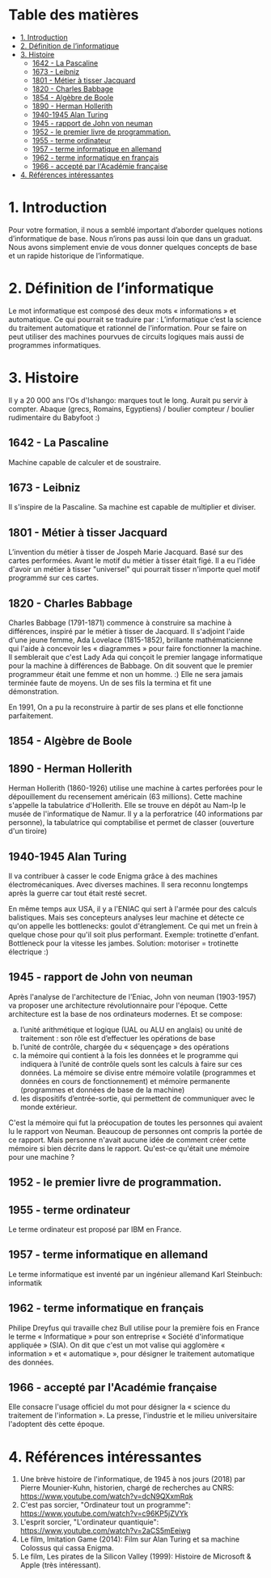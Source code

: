 <h1>Table des matières</h1>

- [1. Introduction](#1-introduction)
- [2. Définition de l’informatique](#2-définition-de-linformatique)
- [3. Histoire](#3-histoire)
  - [1642 - La Pascaline](#1642---la-pascaline)
  - [1673 - Leibniz](#1673---leibniz)
  - [1801 - Métier à tisser Jacquard](#1801---métier-à-tisser-jacquard)
  - [1820 - Charles Babbage](#1820---charles-babbage)
  - [1854 - Algèbre de Boole](#1854---algèbre-de-boole)
  - [1890 - Herman Hollerith](#1890---herman-hollerith)
  - [1940-1945 Alan Turing](#1940-1945-alan-turing)
  - [1945 - rapport de John von neuman](#1945---rapport-de-john-von-neuman)
  - [1952 - le premier livre de programmation.](#1952---le-premier-livre-de-programmation)
  - [1955 - terme ordinateur](#1955---terme-ordinateur)
  - [1957 - terme informatique en allemand](#1957---terme-informatique-en-allemand)
  - [1962 - terme informatique en français](#1962---terme-informatique-en-français)
  - [1966 - accepté par l'Académie française](#1966---accepté-par-lacadémie-française)
- [4. Références intéressantes](#4-références-intéressantes)

# 1. Introduction
Pour votre formation, il nous a semblé important d’aborder quelques notions d’informatique de base. Nous n’irons pas aussi loin que dans un graduat. Nous avons simplement envie de vous donner quelques concepts de base et un rapide historique de l’informatique.


# 2. Définition de l’informatique
Le mot informatique est composé des deux mots « informations » et automatique. Ce qui pourrait se traduire par : L’informatique c’est la science du traitement automatique et rationnel de l’information. Pour se faire on peut utiliser des machines pourvues de circuits logiques mais aussi de programmes informatiques.

# 3. Histoire
Il y a 20 000 ans l'Os d'Ishango: marques tout le long. Aurait pu servir à compter.
Abaque (grecs, Romains, Egyptiens) / boulier compteur / boulier rudimentaire du Babyfoot :)

## 1642 - La Pascaline 
Machine capable de calculer et de soustraire.

## 1673 - Leibniz 
Il s'inspire de la Pascaline. Sa machine est capable de multiplier et diviser.

## 1801 - Métier à tisser Jacquard
L’invention du métier à tisser de Jospeh Marie Jacquard. Basé sur des cartes performées. Avant le motif du métier à tisser était figé. Il a eu l'idée d'avoir un métier à tisser "universel" qui pourrait tisser n'importe quel motif programmé sur ces cartes.

## 1820 - Charles Babbage 

Charles Babbage (1791-1871) commence à construire sa machine à différences, inspiré par le métier à tisser de Jacquard. Il s'adjoint l'aide d'une jeune femme, Ada Lovelace (1815-1852), brillante mathématicienne qui l'aide à concevoir les « diagrammes » pour faire fonctionner la machine. Il semblerait que c'est Lady Ada qui conçoit le premier langage informatique pour la machine à différences de Babbage. On dit souvent que le premier programmeur était une femme et non un homme. :) Elle ne sera jamais terminée faute de moyens. Un de ses fils la termina et fit une démonstration.

En 1991, On a pu la reconstruire à partir de ses plans et elle fonctionne parfaitement.

## 1854 - Algèbre de Boole

## 1890 - Herman Hollerith  

Herman Hollerith (1860-1926) utilise une machine à cartes perforées pour le dépouillement du recensement américain (63 millions). Cette machine s'appelle la tabulatrice d'Hollerith. Elle se trouve en dépôt au Nam-Ip le musée de l'informatique de Namur. Il y a la perforatrice (40 informations par personne), la tabulatrice qui comptabilise et permet de classer (ouverture d'un tiroire)

## 1940-1945 Alan Turing

Il va contribuer à casser le code Enigma grâce à des machines électromécaniques. Avec diverses machines. Il sera reconnu longtemps après la guerre car tout était resté secret.

En même temps aux USA, il y a l'ENIAC qui sert à l'armée pour des calculs balistiques. Mais ses concepteurs analyses leur machine et détecte ce qu'on appelle les bottlenecks: goulot d'étranglement. Ce qui met un frein à quelque chose pour qu'il soit plus performant. Exemple: trotinette d'enfant. Bottleneck pour la vitesse les jambes. Solution: motoriser = trotinette électrique :)

## 1945 - rapport de John von neuman

Après l'analyse de l'architecture de l'Eniac, John von neuman (1903-1957) va proposer une architecture révolutionnaire pour l'époque. Cette architecture est la base de nos ordinateurs modernes. Et se compose:
<ol type="a">
<li>l’unité arithmétique et logique (UAL ou ALU en anglais) ou unité de traitement : son rôle est d’effectuer les opérations de base</li> 
<li>l’unité de contrôle, chargée du « séquençage » des opérations</li>
<li>la mémoire qui contient à la fois les données et le programme qui indiquera à l’unité de contrôle quels sont les calculs à faire sur ces données. La mémoire se divise entre mémoire volatile (programmes et données en cours de fonctionnement) et mémoire permanente (programmes et données de base de la machine)</li>
<li>les dispositifs d’entrée-sortie, qui permettent de communiquer avec le monde extérieur.</li>
</ol>

C'est la mémoire qui fut la préocupation de toutes les personnes qui avaient lu le rapport von Neuman. Beaucoup de personnes ont compris la portée de ce rapport. Mais personne n'avait aucune idée de comment créer cette mémoire si bien décrite dans le rapport. Qu'est-ce qu'était une mémoire pour une machine ?

## 1952 - le premier livre de programmation.

## 1955 - terme ordinateur 

Le terme ordinateur est proposé par IBM en France.

## 1957 - terme informatique en allemand

Le terme informatique est inventé par un ingénieur allemand Karl Steinbuch: informatik

## 1962 - terme informatique en français

Philipe Dreyfus qui travaille chez Bull utilise pour la première fois en France le terme « Informatique » pour son entreprise « Société d'informatique appliquée » (SIA). On dit que c'est un mot valise qui agglomère « information » et « automatique », pour désigner le traitement automatique des données.

## 1966 - accepté par l'Académie française

Elle consacre l'usage officiel du mot pour désigner la « science du traitement de l'information ». La presse, l'industrie et le milieu universitaire l'adoptent dès cette époque.

# 4. Références intéressantes

1. Une brève histoire de l'informatique, de 1945 à nos jours (2018) par Pierre Mounier-Kuhn, historien, chargé de recherches au CNRS:  https://www.youtube.com/watch?v=dcN9QXxmRqk  
2. C'est pas sorcier, "Ordinateur tout un programme": https://www.youtube.com/watch?v=c96KP5jZVYk
3. L'esprit sorcier, "L'ordinateur quantiquie": https://www.youtube.com/watch?v=2aCS5mEeiwg
4. Le film, Imitation Game (2014): Film sur Alan Turing et sa machine Colossus qui cassa Enigma.
5. Le film, Les pirates de la Silicon Valley (1999): Histoire de Microsoft & Apple (très intéressant).
